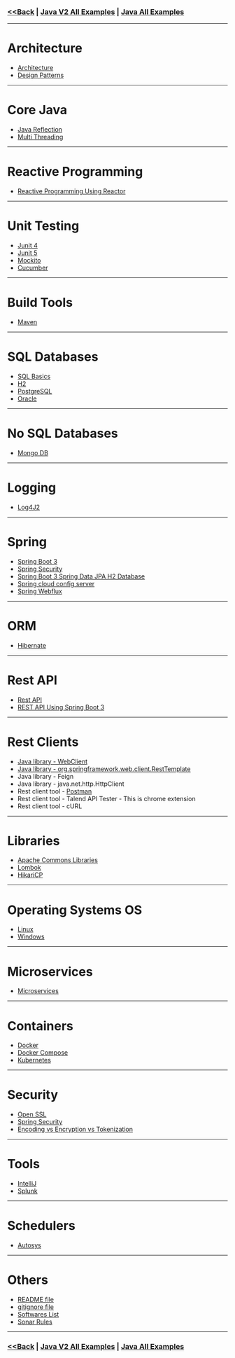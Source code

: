 ### [<<Back](../README.md) | [Java V2 All Examples](https://github.com/avinashbabudonthu/java/blob/master/java-v2/README.md) | [Java All Examples](https://github.com/avinashbabudonthu/java/blob/master/README.md)
------
# Architecture
* [Architecture](architecture)
* [Design Patterns](design-patterns)
------
# Core Java
* [Java Reflection](reflection)
* [Multi Threading](multi-threading)

------
# Reactive Programming
* [Reactive Programming Using Reactor](reactive-programming-reactor)
------
# Unit Testing
* [Junit 4](junit-4)
* [Junit 5](junit-5)
* [Mockito](mockito)
* [Cucumber](cucumber)
------
# Build Tools
* [Maven](maven)
------
# SQL Databases
* [SQL Basics](sql)
* [H2](h2)
* [PostgreSQL](postgre-sql)
* [Oracle](oracle)
------
# No SQL Databases
* [Mongo DB](mongo-db)
------
# Logging
* [Log4J2](log4j2)
------
# Spring
* [Spring Boot 3](spring-boot-3)
* [Spring Security](spring-security)
* [Spring Boot 3 Spring Data JPA H2 Database](spring-boot-3/random-port/README.md#Spring-Boot-3-Data-JPA-with-H2-Database)
* [Spring cloud config server](spring-cloud-config)
* [Spring Webflux](spring-webflux)
------
# ORM
* [Hibernate](hibernate)
------
# Rest API
* [Rest API](rest-api)
* [REST API Using Spring Boot 3](spring-boot-3/rest-api)
------
# Rest Clients
* [Java library - WebClient](rest-client-webclient)
* [Java library - org.springframework.web.client.RestTemplate](rest-client-resttemplate)
* Java library - Feign
* Java library - java.net.http.HttpClient
* Rest client tool - [Postman](postman)
* Rest client tool - Talend API Tester - This is chrome extension
* Rest client tool - cURL
------
# Libraries
* [Apache Commons Libraries](apache-commons)
* [Lombok](lombok)
* [HikariCP](hikari-cp)
------
# Operating Systems OS
* [Linux](linux)
* [Windows](windows)
------
# Microservices
* [Microservices](microservices)
------
# Containers
* [Docker](docker)
* [Docker Compose](docker-compose)
* [Kubernetes](kubernetes)
------
# Security
* [Open SSL](openssl)
* [Spring Security](spring-security)
* [Encoding vs Encryption vs Tokenization](files/encoding-encryption-tokenization.md)
------
# Tools
* [IntelliJ](intellij)
* [Splunk](splunk)
------
# Schedulers
* [Autosys](autosys)
------
# Others
* [README file](../README-template.md)
* [gitignore file](../.gitignore)
* [Softwares List](files/softwares-list.md)
* [Sonar Rules](https://rules.sonarsource.com/java/)
------
### [<<Back](../README.md) | [Java V2 All Examples](https://github.com/avinashbabudonthu/java/blob/master/java-v2/README.md) | [Java All Examples](https://github.com/avinashbabudonthu/java/blob/master/README.md)